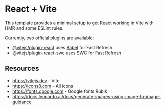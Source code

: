 # React + Vite

This template provides a minimal setup to get React working in Vite with HMR and some ESLint rules.

Currently, two official plugins are available:

- [@vitejs/plugin-react](https://github.com/vitejs/vite-plugin-react/blob/main/packages/plugin-react/README.md) uses [Babel](https://babeljs.io/) for Fast Refresh
- [@vitejs/plugin-react-swc](https://github.com/vitejs/vite-plugin-react-swc) uses [SWC](https://swc.rs/) for Fast Refresh


## Resources 
* https://vitejs.dev - Vite 
* https://icons8.com - All icons
* https://fonts.google.com - Google fonts Rubik
* https://docs.leonardo.ai/docs/generate-images-using-image-to-image-guidance
